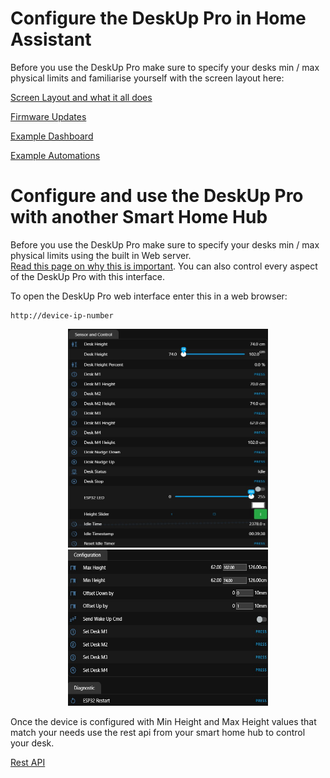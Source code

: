 # Configure the DeskUp Pro in Home Assistant

Before you use the DeskUp Pro make sure to specify your desks min / max physical limits and familiarise yourself with the screen layout here:

[Screen Layout and what it all does](home-assistant-screen-layout.md)

[Firmware Updates](firmware-updates.md)

[Example Dashboard](home-assistant-dashboard.md)

[Example Automations](home-assistant-automations.md)


# Configure and use the DeskUp Pro with another Smart Home Hub

Before you use the DeskUp Pro make sure to specify your desks min / max physical limits using the built in Web server.  
[Read this page on why this is important](home-assistant-screen-layout.md#max-height-defaults-to-cm).
You can also control every aspect of the DeskUp Pro with this interface.

To open the DeskUp Pro web interface enter this in a web browser: 
```
http://device-ip-number
```

<p align="center">
  <img src="/images/WebServer-screen1-black.jpg" height="350px" width="320px" />
  <img src="/images/WebServer-screen2-black.jpg" height="250px" width="320px" />
</p>

Once the device is configured with Min Height and Max Height values that match your needs use the rest api from your smart home hub to control your desk.

[Rest API](rest-api.md)

